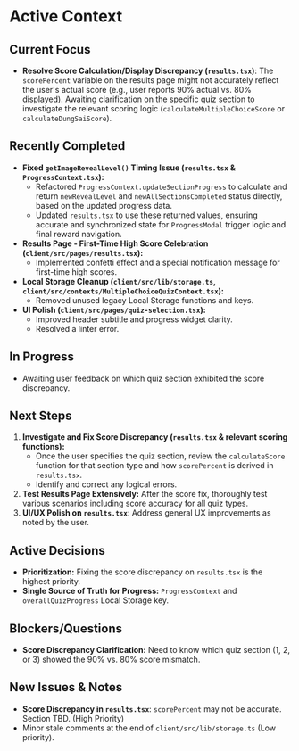 # Active Context

## Current Focus
- **Resolve Score Calculation/Display Discrepancy (`results.tsx`)**: The `scorePercent` variable on the results page might not accurately reflect the user's actual score (e.g., user reports 90% actual vs. 80% displayed). Awaiting clarification on the specific quiz section to investigate the relevant scoring logic (`calculateMultipleChoiceScore` or `calculateDungSaiScore`).

## Recently Completed
- **Fixed `getImageRevealLevel()` Timing Issue (`results.tsx` & `ProgressContext.tsx`):**
    - Refactored `ProgressContext.updateSectionProgress` to calculate and return `newRevealLevel` and `newAllSectionsCompleted` status directly, based on the updated progress data.
    - Updated `results.tsx` to use these returned values, ensuring accurate and synchronized state for `ProgressModal` trigger logic and final reward navigation.
- **Results Page - First-Time High Score Celebration (`client/src/pages/results.tsx`):**
    - Implemented confetti effect and a special notification message for first-time high scores.
- **Local Storage Cleanup (`client/src/lib/storage.ts`, `client/src/contexts/MultipleChoiceQuizContext.tsx`):**
    - Removed unused legacy Local Storage functions and keys.
- **UI Polish (`client/src/pages/quiz-selection.tsx`):**
    - Improved header subtitle and progress widget clarity.
    - Resolved a linter error.

## In Progress
- Awaiting user feedback on which quiz section exhibited the score discrepancy.

## Next Steps
1.  **Investigate and Fix Score Discrepancy (`results.tsx` & relevant scoring functions):**
    *   Once the user specifies the quiz section, review the `calculateScore` function for that section type and how `scorePercent` is derived in `results.tsx`.
    *   Identify and correct any logical errors.
2.  **Test Results Page Extensively:** After the score fix, thoroughly test various scenarios including score accuracy for all quiz types.
3.  **UI/UX Polish on `results.tsx`**: Address general UX improvements as noted by the user.

## Active Decisions
- **Prioritization:** Fixing the score discrepancy on `results.tsx` is the highest priority.
- **Single Source of Truth for Progress:** `ProgressContext` and `overallQuizProgress` Local Storage key.

## Blockers/Questions
- **Score Discrepancy Clarification:** Need to know which quiz section (1, 2, or 3) showed the 90% vs. 80% score mismatch.

## New Issues & Notes
- **Score Discrepancy in `results.tsx`**: `scorePercent` may not be accurate. Section TBD. (High Priority)
- Minor stale comments at the end of `client/src/lib/storage.ts` (Low priority). 